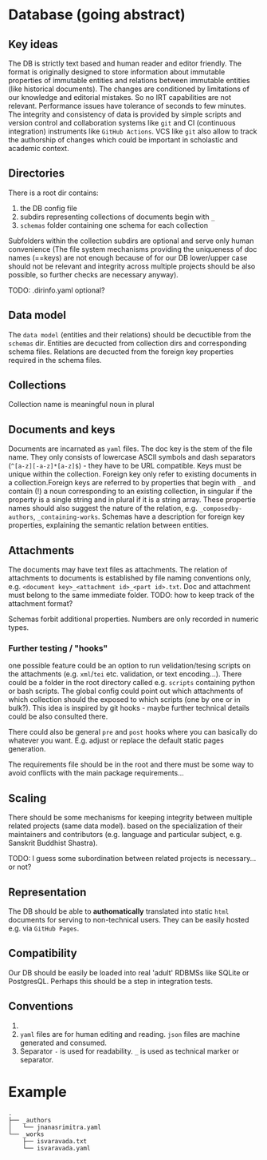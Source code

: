 # Database (going abstract)

## Key ideas
The DB is strictly text based and human reader and editor friendly.
The format is originally designed to store information about immutable properties of immutable entities and relations between immutable entities (like historical documents). The changes are conditioned by limitations of our knowledge and editorial mistakes. So no IRT capabilities are not relevant. Performance issues have tolerance of seconds to few minutes. 
The integrity and consistency of data is provided by simple scripts and version control and collaboration systems like `git` and CI (continuous integration) instruments like `GitHub Actions`. VCS like `git` also allow to track the authorship of changes which could be important in scholastic and academic context.

## Directories
There is a root dir contains: 

1. the DB config file
2. subdirs representing collections of documents begin with `_`
3. `schemas` folder containing one schema for each collection 

Subfolders within the collection subdirs are optional and serve only human convenience (The file system mechanisms providing the uniqueness of doc names (==keys) are not enough because of for our DB lower/upper case should not be relevant and integrity across multiple projects should be also possible, so further checks are necessary anyway).

TODO: .dirinfo.yaml optional?

## Data model
The `data model` (entities and their relations) should be decuctible from the `schemas` dir. Entities are decucted from collection dirs and corresponding schema files. Relations are decucted from the foreign key properties required in the schema files.

## Collections
Collection name is meaningful noun in plural

## Documents and keys
Documents are incarnated as `yaml` files. The doc key is the stem of the file name. They only consists of lowercase ASCII symbols and dash separators (`^[a-z][-a-z]*[a-z]$`) - they have to be URL compatible. Keys must be unique within the collection. Foreign key only refer to existing documents in a collection.Foreign keys are referred to by properties that begin with `_` and contain (!) a noun corresponding to an existing collection, in singular if the property is a single string and in plural if it is a string array. These propertie names should also suggest the nature of the relation, e.g. `_composedby-authors`, `_containing-works`. Schemas have a description for foreign key properties, explaining the semantic relation between entities.

## Attachments
The documents may have text files as attachments. The relation of attachments to documents is established by file naming conventions only, e.g. `<document key>_<attachment id>_<part id>.txt`. Doc and attachment must belong to the same immediate folder.
TODO: how to keep track of the attachment format?

Schemas forbit additional properties. Numbers are only recorded in numeric types.

### Further testing / "hooks"
one possible feature could be an option to run velidation/tesing scripts on the attachments (e.g. `xml`/`tei` etc. validation, or text encoding...). There could be a folder in the root directory called e.g. `scripts` containing python or bash scripts. The global config could point out which attachments of which collection should the exposed to which scripts (one by one or in bulk?). This idea is inspired by git hooks - maybe further technical details could be also consulted there. 

There could also be general `pre` and `post` hooks where you can basically do whatever you want. E.g. adjust or replace the default static pages generation.

The requirements file should be in the root and there must be some way to avoid conflicts with the main package requirements...

## Scaling
There should be some mechanisms for keeping integrity between multiple related projects (same data model). based on the specialization of their maintainers and contributors (e.g. language and particular subject, e.g. Sanskrit Buddhist Shastra). 

TODO: I guess some subordination between related projects is necessary... or not?

## Representation
The DB should be able to **authomatically** translated into static `html` documents for serving to non-technical users. They can be easily hosted e.g. via `GitHub Pages`.

## Compatibility
Our DB should be easily be loaded into real 'adult' RDBMSs like SQLite or PostgresQL. 
Perhaps this should be a step in integration tests.

## Conventions

1. 
2. `yaml` files are for human editing and reading. `json` files are machine generated and consumed.
3. Separator `-` is used for readability. `_` is used as technical marker or separator.


# Example

```
.
├── _authors
│   └── jnanasrimitra.yaml
└── _works
    ├── isvaravada.txt
    └── isvaravada.yaml

```